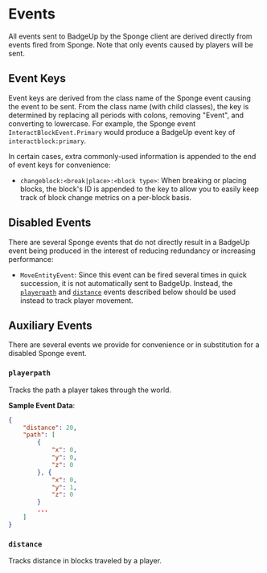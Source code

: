 # Events

All events sent to BadgeUp by the Sponge client are derived directly from events fired from Sponge. Note that only events caused by players will be sent.

## Event Keys

Event keys are derived from the class name of the Sponge event causing the event to be sent. From the class name (with child classes), the key is determined by replacing all periods with colons, removing "Event", and converting to lowercase. For example, the Sponge event `InteractBlockEvent.Primary` would produce a BadgeUp event key of `interactblock:primary`.

In certain cases, extra commonly-used information is appended to the end of event keys for convenience:

 * `changeblock:<break|place>:<block type>`: When breaking or placing blocks, the block's ID is appended to the key to allow you to easily keep track of block change metrics on a per-block basis.

## Disabled Events

There are several Sponge events that do not directly result in a BadgeUp event being produced in the interest of reducing redundancy or increasing performance:

* `MoveEntityEvent`: Since this event can be fired several times in quick succession, it is not automatically sent to BadgeUp. Instead, the [`playerpath`](#-playerpath-) and [`distance`](#-distance-) events described below should be used instead to track player movement.

## Auxiliary Events

There are several events we provide for convenience or in substitution for a disabled Sponge event.

### `playerpath`

Tracks the path a player takes through the world.

**Sample Event Data**:

``` json
{
    "distance": 20,
    "path": [
        {
            "x": 0,
            "y": 0,
            "z": 0
        }, {
            "x": 0,
            "y": 1,
            "z": 0
        }
        ...
    ]
}
```

### `distance`

Tracks distance in blocks traveled by a player.
